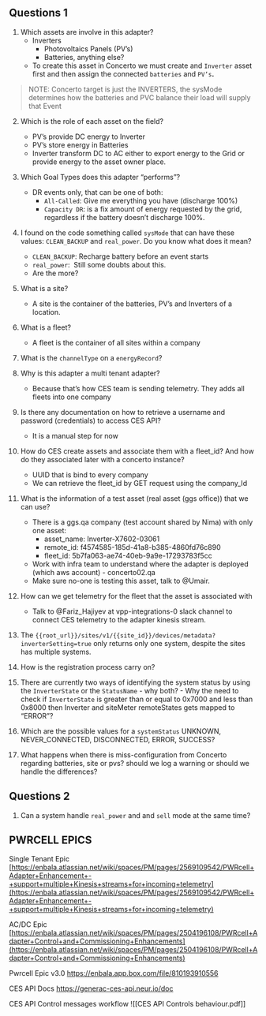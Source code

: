 
## Questions 1
1. Which assets are involve in this adapter? 
	- Inverters
		- Photovoltaics Panels (PV’s)
		- Batteries, anything else?
	- To create this asset in Concerto we must create and `Inverter` asset first and then assign the connected `batteries` and `PV’s`**.**
	
 >NOTE: Concerto target is just the INVERTERS, the sysMode determines how the batteries and PVC balance their load will supply that Event

2. Which is the role of each asset on the field?
	- PV’s provide DC energy to Inverter
	- PV’s store energy in Batteries
	- Inverter transform DC to AC either to export energy to the Grid or provide energy to the asset owner place.

3.  Which Goal Types does this adapter “performs”?
	- DR events only, that can be one of both:
		- `All-Called`: Give me everything you have (discharge 100%) 
		- `Capacity DR`: is a fix amount of energy requested by the grid, regardless if the battery doesn’t discharge 100%.

4. I found on the code something called `sysMode` that can have these values: `CLEAN_BACKUP` and `real_power`. Do you know what does it mean?
	- `CLEAN_BACKUP`: Recharge battery before an event starts
	- `real_power`:  Still some doubts about this.
	- Are the more?

5. What is a site?
	- A site is the container of the batteries, PV’s and Inverters of a location.

6. What is a fleet?
	- A fleet is the container of all sites within a company

7. What is the `channelType` on a `energyRecord`?

8. Why is this adapter a multi tenant adapter?
	- Because that’s how CES team is sending telemetry. They adds all fleets into one company

9. Is there any documentation on how to retrieve a username and password (credentials) to access CES API?
	- It is a manual step for now

10. How do CES create assets and associate them with a fleet_id? And how do they associated later with a concerto instance?
	- UUID that is bind to every company
	- We can retrieve the fleet_id by GET request using the company_Id

11. What is the information of a test asset (real asset (ggs office)) that we can use?
	- There is a ggs.qa company (test account shared by Nima) with only one asset:
		- asset_name: Inverter-X7602-03061
		- remote_id: f4574585-185d-41a8-b385-4860fd76c890
		- fleet_id: 5b7fa063-ae74-40eb-9a9e-17293783f5cc
	- Work with infra team to understand where the adapter is deployed (which aws account) - concerto02.qa
	- Make sure no-one is testing this asset, talk to @Umair.

12. How can we get telemetry for the fleet that the asset is associated with
	- Talk to @Fariz_Hajiyev at vpp-integrations-0 slack channel to connect CES telemetry to the adapter kinesis stream.

13. The `{{root_url}}/sites/v1/{{site_id}}/devices/metadata?inverterSetting=true` only returns only one system, despite the sites has multiple systems.
14. How is the registration process carry on?
15. There are currently two ways of identifying the system status by using the `InverterState` or the `StatusName` - why both? - Why the need to check if `InverterState` is greater than or equal to 0x7000 and less than 0x8000 then Inverter and siteMeter remoteStates gets mapped to “ERROR”?
16. Which are the possible values for a `systemStatus` UNKNOWN, NEVER_CONNECTED, DISCONNECTED, ERROR, SUCCESS?
17. What happens when there is miss-configuration from Concerto regarding batteries, site or pvs? should we log a warning or should we handle the differences?


## Questions 2
1. Can a system handle `real_power` and and `sell` mode at the same time?


## PWRCELL EPICS

Single Tenant Epic
[https://enbala.atlassian.net/wiki/spaces/PM/pages/2569109542/PWRcell+Adapter+Enhancement+-+support+multiple+Kinesis+streams+for+incoming+telemetry](https://enbala.atlassian.net/wiki/spaces/PM/pages/2569109542/PWRcell+Adapter+Enhancement+-+support+multiple+Kinesis+streams+for+incoming+telemetry)

AC/DC Epic
[https://enbala.atlassian.net/wiki/spaces/PM/pages/2504196108/PWRcell+Adapter+Control+and+Commissioning+Enhancements](https://enbala.atlassian.net/wiki/spaces/PM/pages/2504196108/PWRcell+Adapter+Control+and+Commissioning+Enhancements)

Pwrcell Epic v3.0
https://enbala.app.box.com/file/810193910556

CES API Docs
https://generac-ces-api.neur.io/doc

CES API Control messages workflow
![[CES API Controls behaviour.pdf]]